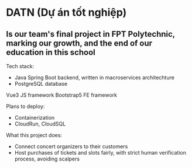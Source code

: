 # DATN (Dự án tốt nghiệp)

## Is our team's final project in FPT Polytechnic, marking our growth, and the end of our education in this school

Tech stack:
- Java Spring Boot backend, written in macroservices architechture
- PostgreSQL database

Vue3 JS framework
Bootstrap5 FE framework

Plans to deploy:
- Containerization
- CloudRun, CloudSQL

What this project does:
- Connect concert organizers to their customers
- Host purchases of tickets and slots fairly, with strict human verification process, avoiding scalpers

